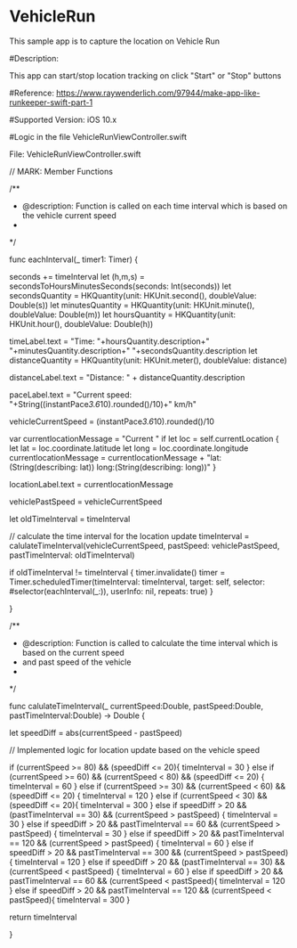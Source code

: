 # VehicleRun
This sample app is to capture the location on Vehicle Run

#Description: 

This app can start/stop location tracking on click "Start" or "Stop" buttons

#Reference:
https://www.raywenderlich.com/97944/make-app-like-runkeeper-swift-part-1

#Supported Version: iOS 10.x

#Logic in the file VehicleRunViewController.swift

File: VehicleRunViewController.swift

// MARK: Member Functions

/**
* @description: Function is called on each time interval which is based on the vehicle current speed
*
*/

func eachInterval(_ timer1: Timer) {

seconds += timeInterval
let (h,m,s) = secondsToHoursMinutesSeconds(seconds: Int(seconds))
let secondsQuantity = HKQuantity(unit: HKUnit.second(), doubleValue: Double(s))
let minutesQuantity = HKQuantity(unit: HKUnit.minute(), doubleValue: Double(m))
let hoursQuantity = HKQuantity(unit: HKUnit.hour(), doubleValue: Double(h))


timeLabel.text = "Time: "+hoursQuantity.description+" "+minutesQuantity.description+" "+secondsQuantity.description
let distanceQuantity = HKQuantity(unit: HKUnit.meter(), doubleValue: distance)

distanceLabel.text = "Distance: " + distanceQuantity.description

paceLabel.text = "Current speed: "+String((instantPace*3.6*10).rounded()/10)+" km/h"

vehicleCurrentSpeed = (instantPace*3.6*10).rounded()/10

var currentlocationMessage = "Current "
if let loc = self.currentLocation {
let lat = loc.coordinate.latitude
let long = loc.coordinate.longitude
currentlocationMessage = currentlocationMessage + "lat: \(String(describing: lat))   long:\(String(describing: long))"
}

locationLabel.text = currentlocationMessage



vehiclePastSpeed = vehicleCurrentSpeed

let oldTimeInterval = timeInterval

// calculate the time interval for the location update
timeInterval = calulateTimeInterval(vehicleCurrentSpeed, pastSpeed: vehiclePastSpeed, pastTimeInterval: oldTimeInterval)


if oldTimeInterval != timeInterval {
timer.invalidate()
timer = Timer.scheduledTimer(timeInterval: timeInterval,
target: self,
selector: #selector(eachInterval(_:)),
userInfo: nil,
repeats: true)
}


}


/**
* @description: Function is called to calculate the time interval which is based on the current speed 
* and past speed of the vehicle
*
*/


func calulateTimeInterval(_ currentSpeed:Double, pastSpeed:Double, pastTimeInterval:Double) -> Double {


let speedDiff = abs(currentSpeed - pastSpeed)

// Implemented logic for location update based on the vehicle speed

if (currentSpeed >= 80) && (speedDiff <= 20){
timeInterval = 30
}
else if (currentSpeed >= 60) && (currentSpeed < 80) && (speedDiff <= 20) {
timeInterval = 60
}
else if (currentSpeed >= 30) && (currentSpeed < 60) && (speedDiff <= 20) {
timeInterval = 120
}
else if (currentSpeed < 30) && (speedDiff <= 20){
timeInterval = 300
}
else if speedDiff > 20  && (pastTimeInterval == 30) && (currentSpeed > pastSpeed) {
timeInterval = 30
}
else if speedDiff > 20  && pastTimeInterval == 60 && (currentSpeed > pastSpeed) {
timeInterval = 30
}
else if speedDiff > 20  && pastTimeInterval == 120 && (currentSpeed > pastSpeed) {
timeInterval = 60
}
else if speedDiff > 20  && pastTimeInterval == 300 && (currentSpeed > pastSpeed) {
timeInterval = 120
}
else if speedDiff > 20  && (pastTimeInterval == 30) && (currentSpeed < pastSpeed) {
timeInterval = 60
}
else if speedDiff > 20  && pastTimeInterval == 60 && (currentSpeed < pastSpeed){
timeInterval = 120
}
else if speedDiff > 20  && pastTimeInterval == 120 && (currentSpeed < pastSpeed){
timeInterval = 300
}

return timeInterval

}


